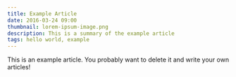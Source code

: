 ```yaml
---
title: Example Article
date: 2016-03-24 09:00
thumbnail: lorem-ipsum-image.png
description: This is a summary of the example article
tags: hello world, example
---
```


This is an example article. You probably want to delete it and write your own articles!
